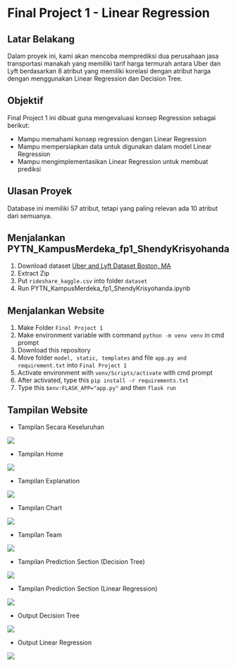 # Final Project 1 - Linear Regression

## Latar Belakang

Dalam proyek ini, kami akan mencoba memprediksi dua perusahaan jasa transportasi manakah yang memiliki tarif harga termurah antara Uber dan Lyft berdasarkan 8 atribut yang memiliki korelasi dengan atribut harga dengan menggunakan Linear Regression dan Decision Tree.

## Objektif 

Final Project 1 ini dibuat guna mengevaluasi konsep Regression sebagai berikut:  
- Mampu memahami konsep regression dengan Linear Regression
- Mampu mempersiapkan data untuk digunakan dalam model Linear Regression
- Mampu mengimplementasikan Linear Regression untuk membuat prediksi

## Ulasan Proyek

Database ini memiliki 57 atribut, tetapi yang paling relevan ada 10 atribut dari semuanya.

## Menjalankan PYTN_KampusMerdeka_fp1_ShendyKrisyohanda

1. Download dataset <a href="https://www.kaggle.com/datasets/brllrb/uber-and-lyft-dataset-boston-ma">Uber and Lyft Dataset Boston, MA</a>
2. Extract Zip 
3. Put `rideshare_kaggle.csv` into folder `dataset`
4. Run PYTN_KampusMerdeka_fp1_ShendyKrisyohanda.ipynb

## Menjalankan Website 
1. Make Folder `Final Project 1`
2. Make environment variable with command `python -m venv venv` in cmd prompt
3. Download this repository
4. Move folder `model, static, templates` and file `app.py and requirement.txt` into `Final Project 1`
5. Activate environment with `venv/Scripts/activate` with cmd prompt
6. After activated, type this `pip install -r requirements.txt`
7. Type this `$env:FLASK_APP="app.py"` and then `flask run`  

## Tampilan Website

- Tampilan Secara Keseluruhan
<img src="output/Overall.png">

- Tampilan Home
<img src="output/Tampilan1.png">

- Tampilan Explanation
<img src="output/Tampilan2.png">

- Tampilan Chart
<img src="output/Tampilan3.png">

- Tampilan Team
<img src="output/Tampilan4.png">

- Tampilan Prediction Section (Decision Tree)
<img src="output/Tampilan5.png">

- Tampilan Prediction Section (Linear Regression)
<img src="output/Tampilan6.png">

- Output Decision Tree
<img src="output/Hasil1.png">

- Output Linear Regression
<img src="output/Hasil2.png">
